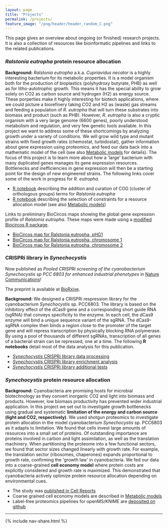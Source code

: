 ```yaml
---
layout: page
title: "Projects"
permalink: /projects/
feature_image: "/png/header/header_random_C.png"
---
```


This page gives an overview about ongoing (or finished) research projects. It is also a collection of resources like bioinformatic pipelines and links to the related publications.

### *Ralstonia eutropha* protein resource allocation

**Background:**
*Ralstonia eutropha* a.k.a. *Cupriavidus necator* is a highly interesting bacterium for its metabolic properties. It is a model organism both for the production of bioplastics (polyhydroxy butyrate, PHB) as well as for litho-autotrophic growth. This means it has the special ability to grow solely on CO2 as carbon source and hydrogen (H2) as energy source. These porperties make it highly interesting for biotech applications, where we could picture a biorefinery taking CO2 and H2 as (waste) gas streams and feeding a population of *R. eutropha* that will turn these substrates into biomass and product (such as PHB). However, *R. eutropha* is also a cryptic organism with a very large genome (6600 genes), poorly understood metabolism and regulation, and very few genetic tools available. In this project we want to address some of these shortcomings by analyzing growth under a variety of conditions. We will grow wild type and mutant strains with fixed growth rates (chemostat, turbidostat), gather information about gene expression using proteomics, and feed our data back into a mathematic model of the cell (see also [Metabolic models](/models) for details). The focus of this project is to learn more about how a 'large' bacterium with many duplicated genes manages its gene expression resources. Bottlenecks and inefficiencies in gene expression will then be a starting point for the design of new engineered strains. The following links cover some of the work in progress for *R. eutropha*.


- [R notebook](https://m-jahn.github.io/R-notebooks/Ralstonia_H16_genome_re_annotation.nb.html) describing the addition and curation of COG (cluster of orthologous groups) terms for *Ralstonia eutropha*
- [R notebook](https://m-jahn.github.io/R-notebooks/Ralstonia_model_constraints.nb.html) describing the selection of constraints for a resource allocation model (see also [Metabolic models](/models)) 

Links to preliminary BioCircos maps showing the global gene expression profile of *Ralstonia eutropha*. These maps were made using a [modified Biocircos R package](https://github.com/m-jahn/BioCircos.R ).

- [BioCircos map for Ralstonia eutropha, pHG1](https://m-jahn.github.io/BioCircos.R/RE_pHG1.html)
- [BioCircos map for Ralstonia eutropha, chromosome 1](https://m-jahn.github.io/BioCircos.R/RE_chromosome_1.html)
- [BioCircos map for Ralstonia eutropha, chromosome 2](https://m-jahn.github.io/BioCircos.R/RE_chromosome_2.html)


### CRISPRi library in *Synechocystis*

Now published as *Pooled CRISPRi screening of the cyanobacterium Synechocystis sp PCC 6803 for enhanced industrial phenotypes* in [Nature Communications](https://www.nature.com/articles/s41467-020-15491-7)!

The preprint is available at [BioRxive](https://www.biorxiv.org/content/10.1101/823534v2).

**Background:**
We designed a CRISPRi respression library for the cyanobacterium *Synechocystis* sp. PCC6803. The library is based on the inhibitory effect of the dCas9 gene and a corresponding short guide RNA (sgRNA) that conveys specificity to the enzyme. In each cell, the dCas9 enzyme will bind a unique sequence variant of the sgRNA. The dCas9-sgRNA complex then binds a region close to the promoter of the target gene and will repress transcription by physically blocking RNA polymerase. By using a pool of thousands of different sgRNAs, transcription of all genes of a bacterial strain
can be repressed, one at a time. The following **R notebooks** detail most of the data analysis for this publication.

- [_Synechocystis_ CRISPRi library data processing](https://m-jahn.github.io/R-notebooks/CRISPRi_library_data_processing.nb.html)
- [_Synechocystis_ CRISPRi library enrichment analysis](https://m-jahn.github.io/R-notebooks/CRISPRi_library_enrichment_analysis.nb.html)
- [_Synechocystis_ CRISPRi library additional tests](https://m-jahn.github.io/R-notebooks/CRISPRi_library_additional_tests.nb.html)


### *Synechocystis* protein resource allocation

**Background:**
Cyanobacteria are promising hosts for microbial biotechnology as they convert inorganic CO2 and light into biomass and products. However, low biomass productivity has prevented wider industrial application. In this project we set out to investigate growth bottlenecks using gradual and systematic **limitation of the energy and carbon source (light and CO2, respectively)**. We used shotgun proteomics to investigate protein allocation in the model cyanobacterium *Synechocystis* sp. PCC6803 as it adapts to limitation. We found that cells invest large amounts of resources into a small set of proteins. Of outstanding importance are proteins involved in carbon and light assimilation, as well as the translation machinery. When partitioning the proteome into a few functional sectors, we found that sector sizes changed linearly with growth rate. For example, the translation sector (ribosomes, chaperones) expands proportional to growth rate, confirming the 'growth law' in cyanobacteria. We fed our data into a coarse-grained **cell economy model** where protein costs are explicitly considered and growth rate is maximized. This demonstrated that cyanobacteria actively optimize protein resource allocation depending on environmental cues.

- The study was [published in Cell Reports](http://doi.org/10.1016/j.celrep.2018.09.040)
- Coarse grained cell economy models are described in [Metabolic models](/models)
- Label-free proteomics pipelines for openMS/KNIME are [deposited on github](https://github.com/m-jahn/openMS-workflows)

-----

{% include nav-share.html %}  
